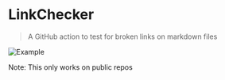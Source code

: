# LinkChecker
> A GitHub action to test for broken links on markdown files

![Example](https://i.imgur.com/35zldHS.png)

Note: This only works on public repos
